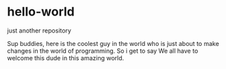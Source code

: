 # hello-world
just another repository

Sup buddies, here is the coolest guy in the world who is just about to make changes in the world of programming. So i get to say We all have to welcome this dude in this amazing world. 
